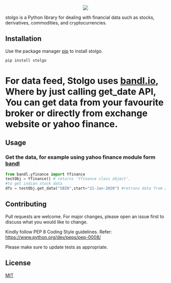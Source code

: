 
<p align="center"><a href="http://stolgo.com" target="_blank"><img src="https://raw.githubusercontent.com/stockalgo/stolgo/master/stolgo.svg"></a> </p>

stolgo is a Python library for dealing with financial data such as stocks, derivatives, commodities, and cryptocurrencies.

## Installation

Use the package manager [pip](https://pip.pypa.io/en/stable/) to install stolgo.

```bash
pip install stolgo
```
  
# For data feed, Stolgo uses [bandl.io](https://bandl.io), Where by just calling get_date API, You can get data from your favourite broker or directly from exchange website or yahoo finance.

## Usage

### Get the data, for example using yahoo finance module form [bandl](https://bandl.io)
```python
from bandl.yfinance import Yfinance
testObj = Yfinance() # returns 'Yfinance class object'.
#to get indian stock data
dfs = testObj.get_data("SBIN",start="21-Jan-2020") #retruns data from 21Jan 2020 to till today
```

## Contributing
Pull requests are welcome. For major changes, please open an issue first to discuss what you would like to change.

Kindly follow PEP 8 Coding Style guidelines. Refer: https://www.python.org/dev/peps/pep-0008/

Please make sure to update tests as appropriate.

## License
[MIT](https://choosealicense.com/licenses/mit/)
